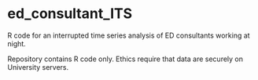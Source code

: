 # ed_consultant_ITS

R code for an interrupted time series analysis of ED consultants working at night.

Repository contains R code only.  Ethics require that data are securely on University servers.
